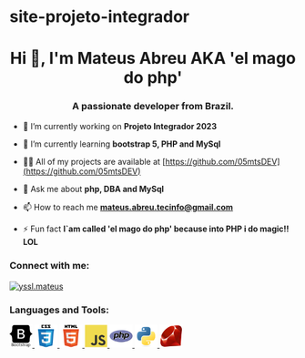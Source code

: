 # site-projeto-integrador
<h1 align="center">Hi 👋, I'm Mateus Abreu AKA 'el mago do php'</h1>
<h3 align="center">A passionate  developer from Brazil.</h3>

- 🔭 I’m currently working on **Projeto Integrador 2023**

- 🌱 I’m currently learning **bootstrap 5, PHP and MySql**

- 👨‍💻 All of my projects are available at [https://github.com/05mtsDEV](https://github.com/05mtsDEV)

- 💬 Ask me about **php, DBA and MySql**

- 📫 How to reach me **mateus.abreu.tecinfo@gmail.com**

- ⚡ Fun fact **I`am called 'el mago do php' because into PHP i do magic!! LOL**

<h3 align="left">Connect with me:</h3>
<p align="left">
<a href="https://instagram.com/yssl.mateus" target="blank"><img align="center" src="https://raw.githubusercontent.com/rahuldkjain/github-profile-readme-generator/master/src/images/icons/Social/instagram.svg" alt="yssl.mateus" height="30" width="40" /></a>
</p>

<h3 align="left">Languages and Tools:</h3>
<p align="left"> <a href="https://getbootstrap.com" target="_blank" rel="noreferrer"> <img src="https://raw.githubusercontent.com/devicons/devicon/master/icons/bootstrap/bootstrap-plain-wordmark.svg" alt="bootstrap" width="40" height="40"/> </a> <a href="https://www.w3schools.com/css/" target="_blank" rel="noreferrer"> <img src="https://raw.githubusercontent.com/devicons/devicon/master/icons/css3/css3-original-wordmark.svg" alt="css3" width="40" height="40"/> </a> <a href="https://www.w3.org/html/" target="_blank" rel="noreferrer"> <img src="https://raw.githubusercontent.com/devicons/devicon/master/icons/html5/html5-original-wordmark.svg" alt="html5" width="40" height="40"/> </a> <a href="https://developer.mozilla.org/en-US/docs/Web/JavaScript" target="_blank" rel="noreferrer"> <img src="https://raw.githubusercontent.com/devicons/devicon/master/icons/javascript/javascript-original.svg" alt="javascript" width="40" height="40"/> </a> <a href="https://www.php.net" target="_blank" rel="noreferrer"> <img src="https://raw.githubusercontent.com/devicons/devicon/master/icons/php/php-original.svg" alt="php" width="40" height="40"/> </a> <a href="https://www.python.org" target="_blank" rel="noreferrer"> <img src="https://raw.githubusercontent.com/devicons/devicon/master/icons/python/python-original.svg" alt="python" width="40" height="40"/> </a> <a href="https://www.ruby-lang.org/en/" target="_blank" rel="noreferrer"> <img src="https://raw.githubusercontent.com/devicons/devicon/master/icons/ruby/ruby-original.svg" alt="ruby" width="40" height="40"/> </a> </p>
